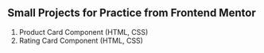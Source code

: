 ## Small Projects for Practice from Frontend Mentor

1. Product Card Component (HTML, CSS)
2. Rating Card Component (HTML, CSS)
